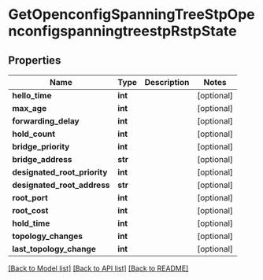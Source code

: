 # GetOpenconfigSpanningTreeStpOpenconfigspanningtreestpRstpState

## Properties
Name | Type | Description | Notes
------------ | ------------- | ------------- | -------------
**hello_time** | **int** |  | [optional] 
**max_age** | **int** |  | [optional] 
**forwarding_delay** | **int** |  | [optional] 
**hold_count** | **int** |  | [optional] 
**bridge_priority** | **int** |  | [optional] 
**bridge_address** | **str** |  | [optional] 
**designated_root_priority** | **int** |  | [optional] 
**designated_root_address** | **str** |  | [optional] 
**root_port** | **int** |  | [optional] 
**root_cost** | **int** |  | [optional] 
**hold_time** | **int** |  | [optional] 
**topology_changes** | **int** |  | [optional] 
**last_topology_change** | **int** |  | [optional] 

[[Back to Model list]](../README.md#documentation-for-models) [[Back to API list]](../README.md#documentation-for-api-endpoints) [[Back to README]](../README.md)


